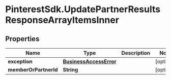 # PinterestSdk.UpdatePartnerResultsResponseArrayItemsInner

## Properties

Name | Type | Description | Notes
------------ | ------------- | ------------- | -------------
**exception** | [**BusinessAccessError**](BusinessAccessError.md) |  | [optional] 
**memberOrPartnerId** | **String** |  | [optional] 


